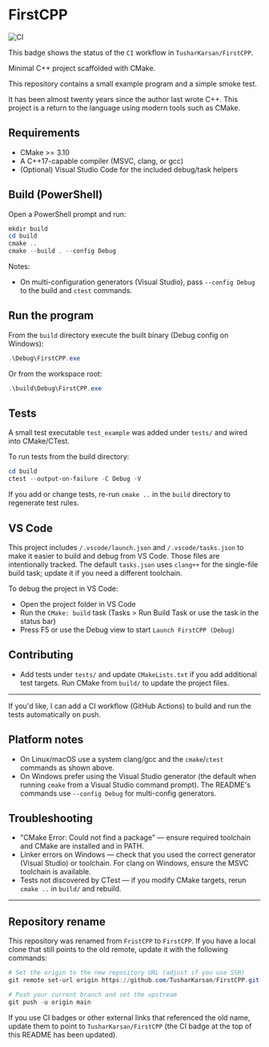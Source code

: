 # FirstCPP

![CI](https://github.com/TusharKarsan/FirstCPP/actions/workflows/ci.yml/badge.svg)

This badge shows the status of the `CI` workflow in `TusharKarsan/FirstCPP`.

Minimal C++ project scaffolded with CMake.

This repository contains a small example program and a simple smoke test.

It has been almost twenty years since the author last wrote C++. This project is a return to the language using modern tools such as CMake.

## Requirements

- CMake >= 3.10
- A C++17-capable compiler (MSVC, clang, or gcc)
- (Optional) Visual Studio Code for the included debug/task helpers

## Build (PowerShell)

Open a PowerShell prompt and run:

```powershell
mkdir build
cd build
cmake ..
cmake --build . --config Debug
```

Notes:

- On multi-configuration generators (Visual Studio), pass `--config Debug` to the build and `ctest` commands.

## Run the program

From the `build` directory execute the built binary (Debug config on Windows):

```powershell
.\Debug\FirstCPP.exe
```

Or from the workspace root:

```powershell
.\build\Debug\FirstCPP.exe
```

## Tests

A small test executable `test_example` was added under `tests/` and wired into CMake/CTest.

To run tests from the build directory:

```powershell
cd build
ctest --output-on-failure -C Debug -V
```

If you add or change tests, re-run `cmake ..` in the `build` directory to regenerate test rules.

## VS Code

This project includes `/.vscode/launch.json` and `/.vscode/tasks.json` to make it easier to build and debug from VS Code. Those files are intentionally tracked. The default `tasks.json` uses `clang++` for the single-file build task; update it if you need a different toolchain.

To debug the project in VS Code:

- Open the project folder in VS Code
- Run the `CMake: build` task (Tasks > Run Build Task or use the task in the status bar)
- Press F5 or use the Debug view to start `Launch FirstCPP (Debug)`

## Contributing

- Add tests under `tests/` and update `CMakeLists.txt` if you add additional test targets. Run CMake from `build/` to update the project files.

---

If you'd like, I can add a CI workflow (GitHub Actions) to build and run the tests automatically on push.

## Platform notes

- On Linux/macOS use a system clang/gcc and the `cmake`/`ctest` commands as shown above.
- On Windows prefer using the Visual Studio generator (the default when running `cmake` from a Visual Studio command prompt). The README's commands use `--config Debug` for multi-config generators.

## Troubleshooting

- "CMake Error: Could not find a package" — ensure required toolchain and CMake are installed and in PATH.
- Linker errors on Windows — check that you used the correct generator (Visual Studio) or toolchain. For clang on Windows, ensure the MSVC toolchain is available.
- Tests not discovered by CTest — if you modify CMake targets, rerun `cmake ..` in `build/` and rebuild.

---

## Repository rename

This repository was renamed from `FristCPP` to `FirstCPP`. If you have a local clone that still points to the old remote, update it with the following commands:

```powershell
# Set the origin to the new repository URL (adjust if you use SSH)
git remote set-url origin https://github.com/TusharKarsan/FirstCPP.git

# Push your current branch and set the upstream
git push -u origin main
```

If you use CI badges or other external links that referenced the old name, update them to point to `TusharKarsan/FirstCPP` (the CI badge at the top of this README has been updated).

